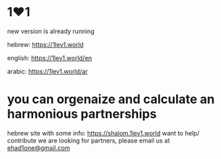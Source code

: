 # 1❤️1

new version is already running

hebrew: https://1lev1.world

english: https://1lev1.world/en

arabic: https://1lev1.world/ar

# you can orgenaize and calculate an harmonious partnerships
 hebrew site with some info: https://shalom.1lev1.world
want to help/ contribute  we are looking for partners, please email us at ehad1one@gmail.com

